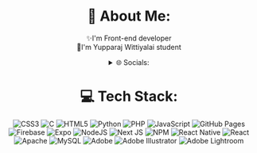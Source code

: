 <div align="center">
  
  # 💫 About Me:
  ✨I'm Front-end developer<br>📖I'm Yupparaj Wittiyalai student

  <details>
  <summary>🌐 Socials:</summary>
  <a href="https://instagram.com/trophoston"><img src="https://img.shields.io/badge/Instagram-%23E4405F.svg?logo=Instagram&logoColor=white" alt="Instagram"></a>
  </details>

  # 💻 Tech Stack:
  <img src="https://img.shields.io/badge/css3-%231572B6.svg?style=flat&logo=css3&logoColor=white" alt="CSS3"> 
  <img src="https://img.shields.io/badge/c-%2300599C.svg?style=flat&logo=c&logoColor=white" alt="C"> 
  <img src="https://img.shields.io/badge/html5-%23E34F26.svg?style=flat&logo=html5&logoColor=white" alt="HTML5"> 
  <img src="https://img.shields.io/badge/python-3670A0?style=flat&logo=python&logoColor=ffdd54" alt="Python"> 
  <img src="https://img.shields.io/badge/php-%23777BB4.svg?style=flat&logo=php&logoColor=white" alt="PHP"> 
  <img src="https://img.shields.io/badge/javascript-%23323330.svg?style=flat&logo=javascript&logoColor=%23F7DF1E" alt="JavaScript"> 
  <img src="https://img.shields.io/badge/github%20pages-121013?style=flat&logo=github&logoColor=white" alt="GitHub Pages"> 
  <img src="https://img.shields.io/badge/firebase-%23039BE5.svg?style=flat&logo=firebase" alt="Firebase"> 
  <img src="https://img.shields.io/badge/expo-1C1E24?style=flat&logo=expo&logoColor=#D04A37" alt="Expo"> 
  <img src="https://img.shields.io/badge/node.js-6DA55F?style=flat&logo=node.js&logoColor=white" alt="NodeJS"> 
  <img src="https://img.shields.io/badge/Next-black?style=flat&logo=next.js&logoColor=white" alt="Next JS"> 
  <img src="https://img.shields.io/badge/NPM-%23CB3837.svg?style=flat&logo=npm&logoColor=white" alt="NPM"> 
  <img src="https://img.shields.io/badge/react_native-%2320232a.svg?style=flat&logo=react&logoColor=%2361DAFB" alt="React Native"> 
  <img src="https://img.shields.io/badge/react-%2320232a.svg?style=flat&logo=react&logoColor=%2361DAFB" alt="React"> 
  <img src="https://img.shields.io/badge/apache-%23D42029.svg?style=flat&logo=apache&logoColor=white" alt="Apache"> 
  <img src="https://img.shields.io/badge/mysql-4479A1.svg?style=flat&logo=mysql&logoColor=white" alt="MySQL"> 
  <img src="https://img.shields.io/badge/adobe-%23FF0000.svg?style=flat&logo=adobe&logoColor=white" alt="Adobe"> 
  <img src="https://img.shields.io/badge/adobe%20illustrator-%23FF9A00.svg?style=flat&logo=adobe%20illustrator&logoColor=white" alt="Adobe Illustrator"> 
  <img src="https://img.shields.io/badge/Adobe%20Lightroom-31A8FF.svg?style=flat&logo=Adobe%20Lightroom&logoColor=white" alt="Adobe Lightroom"> 
  <img src="https://img.shields
